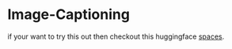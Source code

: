 # Image-Captioning
if your want to try this out then checkout this huggingface [spaces](https://mayanand-image-captioning.hf.space).
